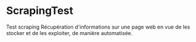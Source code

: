 # ScrapingTest

Test scraping
Récupération d'informations sur une page web en vue de les stocker et de les exploiter, de manière automatisée.
